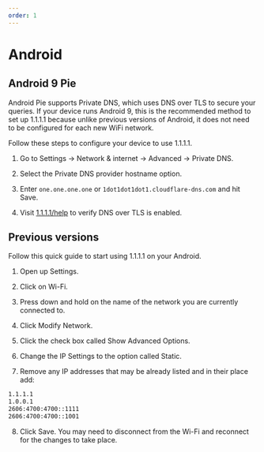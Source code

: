 ```yaml
---
order: 1
---
```


# Android

## Android 9 Pie

Android Pie supports Private DNS, which uses DNS over TLS to secure your queries.
If your device runs Android 9, this is the recommended method to set up 1.1.1.1 because unlike previous versions
of Android, it does not need to be configured for each new WiFi network.

Follow these steps to configure your device to use 1.1.1.1.

1. Go to Settings → Network & internet → Advanced → Private DNS.

1. Select the Private DNS provider hostname option.

1. Enter `one.one.one.one` or `1dot1dot1dot1.cloudflare-dns.com` and hit Save.

1. Visit [1.1.1.1/help](https://1.1.1.1/help) to verify DNS over TLS is enabled.

## Previous versions

Follow this quick guide to start using 1.1.1.1 on your Android.

<StreamVideo id="62dceb0d5905f0c98a895d21409d6247"/>

1. Open up Settings.

1. Click on Wi-Fi.

1. Press down and hold on the name of the network you are currently connected to.

1. Click Modify Network.

1. Click the check box called Show Advanced Options.

1. Change the IP Settings to the option called Static.

1. Remove any IP addresses that may be already listed and in their place add:

```txt
1.1.1.1
1.0.0.1
2606:4700:4700::1111
2606:4700:4700::1001
```

8. Click Save. You may need to disconnect from the Wi-Fi and reconnect for the changes to take place.

